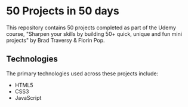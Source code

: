 # 50 Projects in 50 days

This repository contains 50 projects completed as part of the Udemy course, "Sharpen your skills by building 50+ quick, unique and fun mini projects" by Brad Traversy & Florin Pop.

## Technologies

The primary technologies used across these projects include:

* HTML5
* CSS3
* JavaScript

